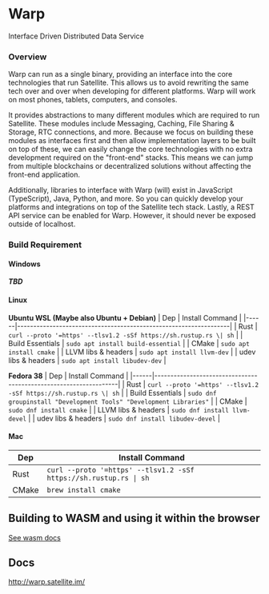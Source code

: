 # Warp

Interface Driven Distributed Data Service

### Overview

Warp can run as a single binary, providing an interface into the core technologies that run
Satellite. This allows us to avoid rewriting the same tech over and over when developing for
different platforms. Warp will work on most phones, tablets, computers, and consoles.

It provides abstractions to many different modules which are required to run Satellite. These
modules include Messaging, Caching, File Sharing & Storage, RTC connections, and more. Because we
focus on building these modules as interfaces first and then allow implementation layers to be built
on top of these, we can easily change the core technologies with no extra development required on
the "front-end" stacks. This means we can jump from multiple blockchains or decentralized solutions
without affecting the front-end application.

Additionally, libraries to interface with Warp (will) exist in JavaScript (TypeScript), Java,
Python, and more. So you can quickly develop your platforms and integrations on top of the Satellite
tech stack. Lastly, a REST API service can be enabled for Warp. However, it should never be exposed
outside of localhost.

### Build Requirement

#### Windows

***TBD***

#### Linux

**Ubuntu WSL (Maybe also Ubuntu + Debian)**
| Dep  | Install Command                                                  |
|------|------------------------------------------------------------------|
| Rust | `curl --proto '=https' --tlsv1.2 -sSf https://sh.rustup.rs \| sh` |
| Build Essentials | `sudo apt install build-essential` |
| CMake | `sudo apt install cmake` |
| LLVM libs & headers | `sudo apt install llvm-dev` |
| udev libs & headers | `sudo apt install libudev-dev` |

**Fedora 38**
| Dep  | Install Command                                                  |
|------|------------------------------------------------------------------|
| Rust | `curl --proto '=https' --tlsv1.2 -sSf https://sh.rustup.rs \| sh` |
| Build Essentials | `sudo dnf groupinstall "Development Tools" "Development Libraries"` |
| CMake | `sudo dnf install cmake` |
| LLVM libs & headers | `sudo dnf install llvm-devel` |
| udev libs & headers | `sudo dnf install libudev-devel` |

#### Mac

| Dep  | Install Command                                                  |
|------|------------------------------------------------------------------|
| Rust | `curl --proto '=https' --tlsv1.2 -sSf https://sh.rustup.rs \| sh` |
| CMake | `brew install cmake` |

## Building to WASM and using it within the browser

[See wasm docs](./tools/wasm-example/README.md)

## Docs

http://warp.satellite.im/
